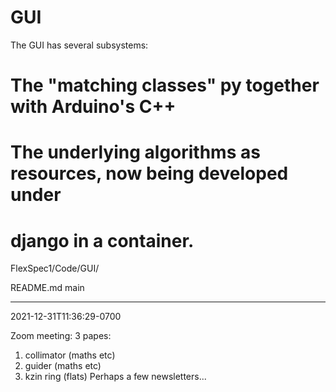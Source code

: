 GUI
===

The GUI has several subsystems:

# The "matching classes" py together with Arduino's C++
# The underlying algorithms as resources, now being developed under
# django in a container.

FlexSpec1/Code/GUI/


README.md
main

---
2021-12-31T11:36:29-0700

Zoom meeting: 3 papes:
1) collimator (maths etc)
2) guider (maths etc)
3) kzin ring (flats)
Perhaps a few newsletters...




